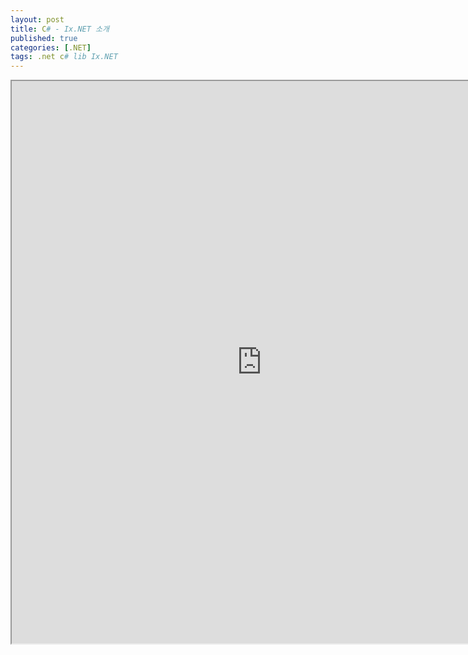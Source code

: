 ```yaml
---
layout: post
title: C# - Ix.NET 소개
published: true
categories: [.NET]
tags: .net c# lib Ix.NET
---  
```

<iframe width="800" height="900" src="https://docs.google.com/document/d/e/2PACX-1vQtrCJnsJQC19tFQCUWOaK-ZzH_P4ltOpSvxzgtX84BgDJ8Ci2mlEAOKlCqex7lMurJQFe2wyNk2A-1/pub?embedded=true"></iframe>   
  
   